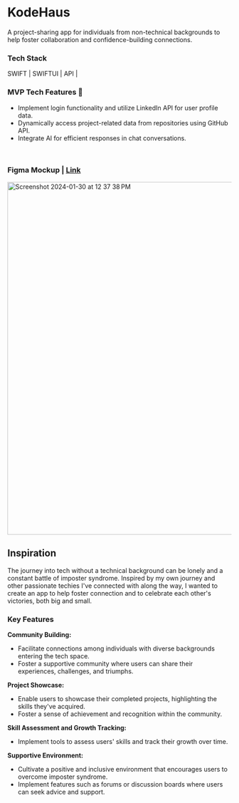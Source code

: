 # KodeHaus
A project-sharing app for individuals from non-technical backgrounds to help foster collaboration and confidence-building connections. 

### Tech Stack
SWIFT | SWIFTUI | API |

### MVP Tech Features 🚧
* Implement login functionality and utilize LinkedIn API for user profile data.
* Dynamically access project-related data from repositories using GitHub API.
* Integrate AI for efficient responses in chat conversations.

<br>

### Figma Mockup  | <a href ="https://www.figma.com/file/FHyypYlfzNHzps1uh2gaYl/KodeHaus?type=design&node-id=0-1&mode=design">Link </a>
<img width="792" alt="Screenshot 2024-01-30 at 12 37 38 PM" src="https://github.com/dianatduong/KodeHaus/assets/14034457/97776b57-a32d-41e9-a1ee-26921e4ea816">


## Inspiration
The journey into tech without a technical background can be lonely and a constant battle of imposter syndrome. Inspired by my own journey and other passionate techies I've connected with along the way, I wanted to create an app to help foster connection and to celebrate each other's victories, both big and small.

### Key Features
**Community Building:**
* Facilitate connections among individuals with diverse backgrounds entering the tech space.
* Foster a supportive community where users can share their experiences, challenges, and triumphs.

**Project Showcase:**
* Enable users to showcase their completed projects, highlighting the skills they've acquired.
* Foster a sense of achievement and recognition within the community.

**Skill Assessment and Growth Tracking:**
* Implement tools to assess users' skills and track their growth over time.

**Supportive Environment:**
* Cultivate a positive and inclusive environment that encourages users to overcome imposter syndrome.
* Implement features such as forums or discussion boards where users can seek advice and support.


